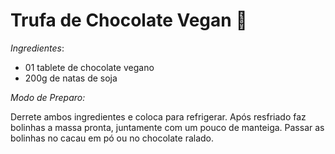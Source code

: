 # Trufa de Chocolate Vegan :chocolate_bar:

_Ingredientes_:

- 01 tablete de chocolate vegano
- 200g de natas de soja

_Modo de Preparo:_

Derrete ambos ingredientes e coloca para refrigerar. Após resfriado faz bolinhas a massa pronta, juntamente com um pouco de manteiga.
Passar as bolinhas no cacau em pó ou no chocolate ralado.



